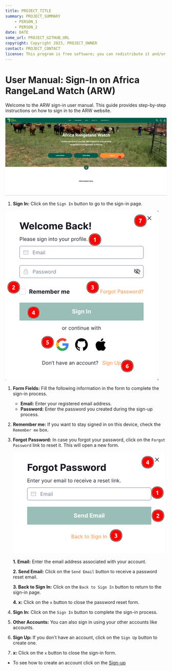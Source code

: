 ```yaml
---
title: PROJECT_TITLE
summary: PROJECT_SUMMARY
    - PERSON_1
    - PERSON_2
date: DATE
some_url: PROJECT_GITHUB_URL
copyright: Copyright 2023, PROJECT_OWNER
contact: PROJECT_CONTACT
license: This program is free software; you can redistribute it and/or modify it under the terms of the GNU Affero General Public License as published by the Free Software Foundation; either version 3 of the License, or (at your option) any later version.
--- 
```


# User Manual: Sign-In on Africa RangeLand Watch (ARW)

Welcome to the ARW sign-in user manual. This guide provides step-by-step instructions on how to sign in to the ARW website.

[![ARW Home Page](./img/signin-img-1.png)](./img/signin-img-1.png)

1. **Sign In:** Click on the `Sign In` button to go to the sign-in page.

[![ARW Signin Page](./img/signin-img-2.png)](./img/signin-img-2.png)

1. **Form Fields:** Fill the following information in the form to complete the sign-in process.

    - **Email:** Enter your registered email address.
    - **Password:** Enter the password you created during the sign-up process.

2. **Remember me:** If you want to stay signed in on this device, check the `Remember me` box.

3. **Forgot Password:** In case you forgot your password, click on the `Forgot Password` link to reset it. This will open a new form.

    [![Form Password](./img/signin-img-3.png)](./img/signin-img-3.png)

    **1. Email:** Enter the email address associated with your account.

    **2. Send Email:** Click on the `Send Email` button to receive a password reset email.
    
    **3. Back to Sign In:** Click on the `Back to Sign In` button to return to the sign-in page.    

    **4. x:** Click on the `x` button to close the password reset form.

4. **Sign In:** Click on the `Sign In` button to complete the sign-in process.

5. **Other Accounts:** You can also sign in using your other accounts like  accounts.

6. **Sign Up:** If you don't have an account, click on the `Sign Up` button to create one.

7. **x:** Click on the `x` button to close the sign-in form.

* To see how to create an account click on the [Sign-up](./sign-up.md)